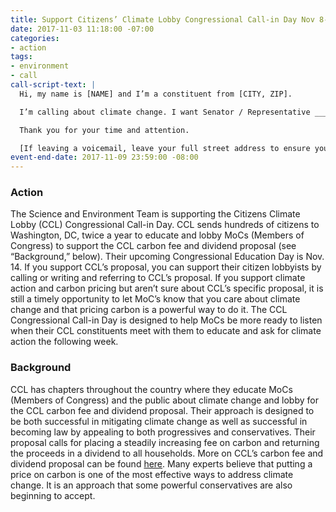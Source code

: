 ```yaml
---
title: Support Citizens’ Climate Lobby Congressional Call-in Day Nov 8-9
date: 2017-11-03 11:18:00 -07:00
categories:
- action
tags:
- environment
- call
call-script-text: |
  Hi, my name is [NAME] and I’m a constituent from [CITY, ZIP].

  I’m calling about climate change. I want Senator / Representative _____________ to enact [pick one: (1) the Citizens’ Climate Lobby’s carbon fee and dividend proposal; or (2) to boldly address climate change by enacting a fee on carbon] . Congress should be moving strongly forward on solving the climate problem, rather than pulling back. This is a very important issue to me because…

  Thank you for your time and attention.

  [If leaving a voicemail, leave your full street address to ensure your call is tallied]
event-end-date: 2017-11-09 23:59:00 -08:00
---
```


### Action
The Science and Environment Team is supporting the Citizens Climate Lobby (CCL) Congressional Call-in Day.  CCL sends hundreds of citizens to Washington, DC, twice a year to educate and lobby MoCs (Members of Congress) to support the CCL carbon fee and dividend proposal (see “Background,” below).  Their upcoming Congressional Education Day is Nov. 14.  If you support CCL’s proposal, you can support their citizen lobbyists by calling or writing and referring to CCL’s proposal.  If you support climate action and carbon pricing but aren’t sure about CCL’s specific proposal, it is still a timely opportunity to let MoC’s know that you care about climate change and that pricing carbon is a powerful way to do it.  The CCL Congressional Call-in Day is designed to help MoCs be more ready to listen when their CCL constituents meet with them to educate and ask for climate action the following week.  

### Background
CCL has chapters throughout the country where they educate MoCs (Members of Congress) and the public about climate change and lobby for the CCL carbon fee and dividend proposal.  Their approach is designed to be both successful in mitigating climate change as well as successful in becoming law by appealing to both progressives and conservatives.  Their proposal calls for placing a steadily increasing fee on carbon and returning the proceeds in a dividend to all households.  More on CCL’s carbon fee and dividend proposal can be found [here](https://citizensclimatelobby.org/basics-carbon-fee-dividend/).  Many experts believe that putting a price on carbon is one of the most effective ways to address climate change.  It is an approach that some powerful conservatives are also beginning to accept.